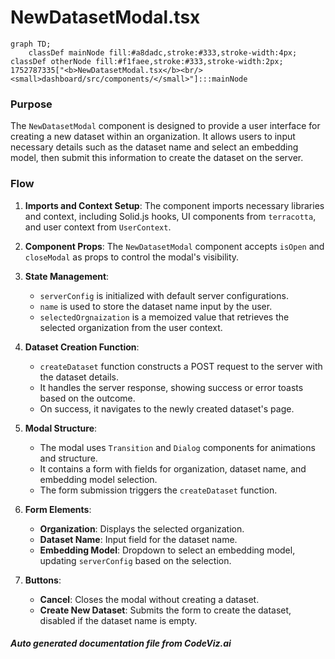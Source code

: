 # NewDatasetModal.tsx

```mermaid
graph TD;
    classDef mainNode fill:#a8dadc,stroke:#333,stroke-width:4px;
classDef otherNode fill:#f1faee,stroke:#333,stroke-width:2px;
1752787335["<b>NewDatasetModal.tsx</b><br/><small>dashboard/src/components/</small>"]:::mainNode

```
### Purpose
The `NewDatasetModal` component is designed to provide a user interface for creating a new dataset within an organization. It allows users to input necessary details such as the dataset name and select an embedding model, then submit this information to create the dataset on the server.

### Flow
1. **Imports and Context Setup**: The component imports necessary libraries and context, including Solid.js hooks, UI components from `terracotta`, and user context from `UserContext`.

2. **Component Props**: The `NewDatasetModal` component accepts `isOpen` and `closeModal` as props to control the modal's visibility.

3. **State Management**: 
   - `serverConfig` is initialized with default server configurations.
   - `name` is used to store the dataset name input by the user.
   - `selectedOrgnaization` is a memoized value that retrieves the selected organization from the user context.

4. **Dataset Creation Function**: 
   - `createDataset` function constructs a POST request to the server with the dataset details.
   - It handles the server response, showing success or error toasts based on the outcome.
   - On success, it navigates to the newly created dataset's page.

5. **Modal Structure**: 
   - The modal uses `Transition` and `Dialog` components for animations and structure.
   - It contains a form with fields for organization, dataset name, and embedding model selection.
   - The form submission triggers the `createDataset` function.

6. **Form Elements**:
   - **Organization**: Displays the selected organization.
   - **Dataset Name**: Input field for the dataset name.
   - **Embedding Model**: Dropdown to select an embedding model, updating `serverConfig` based on the selection.

7. **Buttons**:
   - **Cancel**: Closes the modal without creating a dataset.
   - **Create New Dataset**: Submits the form to create the dataset, disabled if the dataset name is empty.

##### Auto generated documentation file from CodeViz.ai
